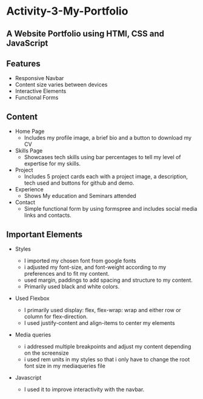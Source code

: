 # Activity-3-My-Portfolio
 
## A Website Portfolio using HTMl, CSS and JavaScript

## Features
- Responsive Navbar
- Content size varies between devices
- Interactive Elements
- Functional Forms

## Content
- Home Page
    - Includes my profile image, a brief bio and a button to download my CV
- Skills Page
    - Showcases tech skills using bar percentages to tell my level of expertise for my skills.
- Project
    - Includes 5 project cards each with a project image, a description, tech used and buttons for github and demo.
- Experience
    - Shows My education and Seminars attended
- Contact
    - Simple functional form by using formspree and includes social media links and contacts.


## Important Elements
- Styles
    - I imported my chosen font from google fonts
    - i adjusted my font-size, and font-weight according to my preferences and to fit my content.
    - used margin, paddings to add spacing and structure to my content.
    - Primarily used black and white colors.

- Used Flexbox
    - I primarily used display: flex, flex-wrap: wrap and either row or column for flex-direction.
    - I used justify-content and align-items to center my elements

- Media queries
    - i addressed multiple breakpoints and adjust my content depending on the screensize
    - i used rem units in my styles so that i only have to change the root font size in my mediaqueries file

- Javascript
    - I used it to improve interactivity with the navbar.